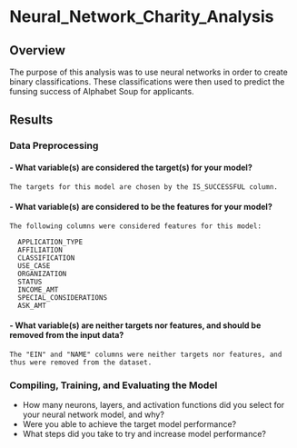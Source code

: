 # Neural_Network_Charity_Analysis
## Overview
The purpose of this analysis was to use neural networks in order to create binary classifications.  These classifications were then used to predict the funsing success of Alphabet Soup for applicants.

## Results
### Data Preprocessing
#### - What variable(s) are considered the target(s) for your model?
  
    The targets for this model are chosen by the IS_SUCCESSFUL column.
    
#### - What variable(s) are considered to be the features for your model?

    The following columns were considered features for this model:
    
      APPLICATION_TYPE            
      AFFILIATION                  
      CLASSIFICATION              
      USE_CASE                     
      ORGANIZATION                 
      STATUS                       
      INCOME_AMT                   
      SPECIAL_CONSIDERATIONS       
      ASK_AMT
      
#### - What variable(s) are neither targets nor features, and should be removed from the input data?
    The "EIN" and "NAME" columns were neither targets nor features, and thus were removed from the dataset. 
    
    
### Compiling, Training, and Evaluating the Model
- How many neurons, layers, and activation functions did you select for your neural network model, and why?
- Were you able to achieve the target model performance?
- What steps did you take to try and increase model performance?
